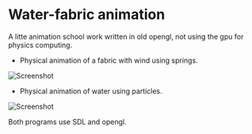 Water-fabric animation 
======================

A litte animation school work written in old opengl, not using the gpu for physics computing.

- Physical animation of a fabric with wind using springs.

![Screenshot](https://camo.githubusercontent.com/8df6dffe37b3dbd6221184451d5763dff8114f65/687474703a2f2f75707069782e6e65742f382f392f392f39326561616265643835363538376238343764316135643466396636322e6a7067 "Fabric") 

- Physical animation of water using particles.

![Screenshot](https://camo.githubusercontent.com/38e1f312fce8d0a8590e509ba46c79a85413cb37/687474703a2f2f75707069782e6e65742f382f382f372f61353839346636626364633765643033363564336565643165326437302e6a7067 "Water") 


Both programs use SDL and opengl.



